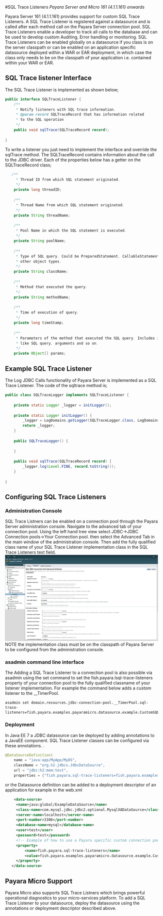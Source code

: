 #SQL Trace Listeners
_Payara Server and Micro 161 (4.1.1.161) onwards_

Payara Server 161 (4.1.1.161) provides support for custom SQL Trace Listeners. A SQL Trace Listener is registered against a datasource and is called after each method call on the Payara Server connection pool. SQL Trace Listeners enable a developer to track all calls to the database and can be used to develop custom Auditing, Error handling or monitoring. SQL Trace Listeners can be enabled globally on a datasource if you class is on the server classpath or can be enabled on an application specific datasource deployed within a WAR or EAR deployment, in which case the class only needs to be on the classpath of your application i.e. contained within your WAR or EAR.

## SQL Trace listener Interface

The SQL Trace Listener is implemented as shown below;

```java
public interface SQLTraceListener {
    /**
     * Notify listeners with SQL trace information.
     * @param record SQLTraceRecord that has information related
     * to the SQL operation
     */
    public void sqlTrace(SQLTraceRecord record);

}
```

To write a listener you just need to implement the interface and override the sqlTrace method. The SQLTraceRecord contains information about the call to the JDBC driver. Each of the properties below has a getter on the SQLTraceRecord class;

```java
   /**
     * Thread ID from which SQL statement originated.
     */
    private long threadID;
    
    /**
     * Thread Name from which SQL statement originated.
     */
    private String threadName;

    /**
     * Pool Name in which the SQL statement is executed.
     */
    private String poolName;
    
    /**
     * Type of SQL query. Could be PreparedStatement, CallableStatement or
     * other object types.
     */
    private String className;
    
    /**
     * Method that executed the query.
     */
    private String methodName;
    
    /**
     * Time of execution of query.
     */
    private long timeStamp;
    
    /**
     * Parameters of the method that executed the SQL query. Includes information
     * like SQL query, arguments and so on.
     */    
    private Object[] params;
```

## Example SQL Trace Listener
The Log JDBC Calls functionality of Payara Server is implemented as a SQL Trace Listener. The code of the sqltrace method is;
```java
public class SQLTraceLogger implements SQLTraceListener {
    
    private static Logger _logger = initLogger();

    private static Logger initLogger() {
        _logger = LogDomains.getLogger(SQLTraceLogger.class, LogDomains.SQL_TRACE_LOGGER);
        return _logger;
    }
    
    public SQLTraceLogger() {
        
    }
    
    public void sqlTrace(SQLTraceRecord record) {
        _logger.log(Level.FINE, record.toString());
    }

}
```

## Configuring SQL Trace Listeners
### Administration Console
SQL Trace Listners can be enabled on a connection pool through the Payara Server administration console. Navigate to the advanced tab of your connection pool. Using the left hand tree view select JDBC->JDBC Connection pools->Your Connection pool. then select the Advanced Tab in the main window of the administration console. Then add the fully qualified class name of your SQL Trace Listener implementation class in the SQL Trace Listeners text field.
![Enabling SQL Tracing in the administration console](images/slowsqllogging.png)
NOTE the implementation class must be on the classpath of Payara Server to be configured from the administration console.
### asadmin command line interface
The Adding a SQL Trace Listener to a connection pool is also possible via asadmin using the set command to set the fish.payara.lsql-trace-listeners property of your connection pool to the fully qualified classname of your listener implementation. For example the command below adds a custom listener to the __TimerPool.

```shell
asadmin set domain.resources.jdbc-connection-pool.__TimerPool.sql-trace-listeners=fish.payara.examples.payaramicro.datasource.example.CustomSQLTracer
```
### Deployment
In Java EE 7 a JDBC datasource can be deployed by adding annotations to a JavaEE component. SQL Trace Listener classes can be configured via these annotations. .
```java
@DataSourceDefinition(
    name = "java:app/MyApp/MyDS",
    className = "org.h2.jdbcx.JdbcDataSource",
    url = "jdbc:h2:mem:test",
    properties = {"fish.payara.sql-trace-listeners=fish.payara.examples.payaramicro.datasource.example.CustomSQLTracer"})
```

or the Datasource definition can be added to a deployment descriptor of an application for example in the web.xml

```xml
    <data-source>
     <name>java:global/ExampleDataSource</name>
     <class-name>com.mysql.jdbc.jdbc2.optional.MysqlXADataSource</class-name>
     <server-name>localhost</server-name>
     <port-number>3306</port-number>
     <database-name>mysql</database-name>
     <user>test</user>
     <password>test</password>
     <!-- Example of how to use a Payara specific custom connection pool setting -->
     <property>
         <name>fish.payara.sql-trace-listeners</name>
         <value>fish.payara.examples.payaramicro.datasource.example.CustomSQLTracer</value>
     </property>
   </data-source>
```
## Payara Micro Support

Payara Micro also supports SQL Trace Listners which brings powerful operational diagnostics to your micro-services platform. To add a SQL Trace Listener to your datasource, deploy the datasource using the annotations or deployment descriptor described above.

